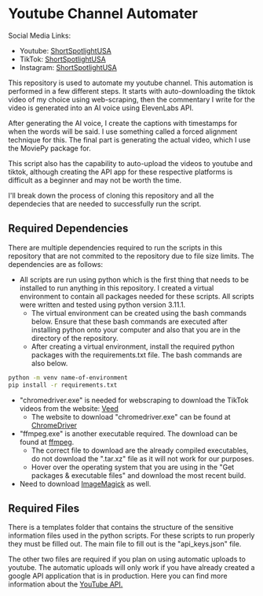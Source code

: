 # Youtube Channel Automater
Social Media Links:
- Youtube: [ShortSpotlightUSA](https://www.youtube.com/channel/UCQ35LdHqYwFMxnfjHbjF0TQ)
- TikTok: [ShortSpotlightUSA](https://www.tiktok.com/@shortspotlightusa)
- Instagram: [ShortSpotlightUSA](https://www.instagram.com/shortspotlightusa/)

This repository is used to automate my youtube channel. This automation is performed in a few different steps. It starts with auto-downloading the tiktok video of my choice using web-scraping, then the commentary I write for the video is generated into an AI voice using ElevenLabs API. 

After generating the AI voice, I create the captions with timestamps for when the words will be said. I use something called a forced alignment technique for this. The final part is generating the actual video, which I use the MoviePy package for.

This script also has the capability to auto-upload the videos to youtube and tiktok, although creating the API app for these respective platforms is difficult as a beginner and may not be worth the time.

I'll break down the process of cloning this repository and all the dependecies that are needed to successfully run the script.

## Required Dependencies

There are multiple dependencies required to run the scripts in this repository that are not commited to the repository due to file size limits. The dependencies are as follows:
- All scripts are run using python which is the first thing that needs to be installed to run anything in this repository. I created a virtual environment to contain all packages needed for these scripts. All scripts were written and tested using python version 3.11.1.
    - The virtual environment can be created using the bash commands below. Ensure that these bash commands are executed after installing python onto your computer and also that you are in the directory of the repository.
    - After creating a virtual environment, install the required python packages with the requirements.txt file. The bash commands are also below.
``` bash
python -m venv name-of-environment
pip install -r requirements.txt
``` 
- "chromedriver.exe" is needed for webscraping to download the TikTok videos from the website: [Veed](https://www.veed.io/tools/tiktok-downloader)
    - The website to download "chromedriver.exe" can be found at [ChromeDriver](https://chromedriver.chromium.org/downloads)
- "ffmpeg.exe" is another executable required. The download can be found at [ffmpeg](https://ffmpeg.org/download.html). 
    - The correct file to download are the already compiled executables, do not download the ".tar.xz" file as it will not work for our purposes.
    - Hover over the operating system that you are using in the "Get packages & executable files" and download the most recent build.
- Need to download [ImageMagick](https://imagemagick.org/script/download.php#macosx) as well.

## Required Files

There is a templates folder that contains the structure of the sensitive information files used in the python scripts. For these scripts to run properly they must be filled out. The main file to fill out is the "api_keys.json" file. 

The other two files are required if you plan on using automatic uploads to youtube. The automatic uploads will only work if you have already created a google API application that is in production. Here you can find more information about the [YouTube API.](https://developers.google.com/youtube/v3/docs)


